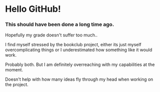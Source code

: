 # Hello GitHub!

### This should have been done a long time ago.
Hopefully my grade doesn't suffer too much..

I find myself stressed by the bookclub project, either its just myself overcomplicating things or I underestimated how something like it would work.

Probably both. But I am definitely overreaching with my capabilities at the moment.

Doesn't help with how many ideas fly through my head when working on the project.
